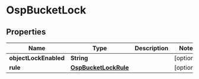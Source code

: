 # OspBucketLock

## Properties
Name | Type | Description | Notes
------------ | ------------- | ------------- | -------------
**objectLockEnabled** | **String** |  |  [optional]
**rule** | [**OspBucketLockRule**](OspBucketLockRule.md) |  |  [optional]
